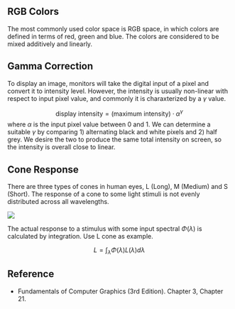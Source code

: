## RGB Colors

The most commonly used color space is RGB space, in which colors are defined in terms of red, green and blue. The colors are considered to be mixed additively and linearly.

## Gamma Correction

To display an image, monitors will take the digital input of a pixel and convert it to intensity level. However, the intensity is usually non-linear with respect to input pixel value, and commonly it is charaxterized by a $\gamma$ value.

$$
\text{display intensity} = (\text{maximum intensity})\cdot\alpha^\gamma
$$
where $\alpha$ is the input pixel value between 0 and 1. We can determine a suitable $\gamma$ by comparing 1) alternating black and white pixels and 2) half grey. We desire the two to produce the same total intensity on screen, so the intensity is overall close to linear.

## Cone Response

There are three types of cones in human eyes, L (Long), M (Medium) and S (Short). The response of a cone to some light stimuli is not evenly distributed across all wavelengths. 

![](/notes/soft/graphics/colorSpace/ConeResponseFunction.png)

The actual response to a stimulus with some input spectral $\Phi(\lambda)$ is calculated by integration. Use L cone as example.

$$
L = \int_\lambda \Phi(\lambda)L(\lambda)d\lambda
$$

## Reference

- Fundamentals of Computer Graphics (3rd Edition). Chapter 3, Chapter 21.